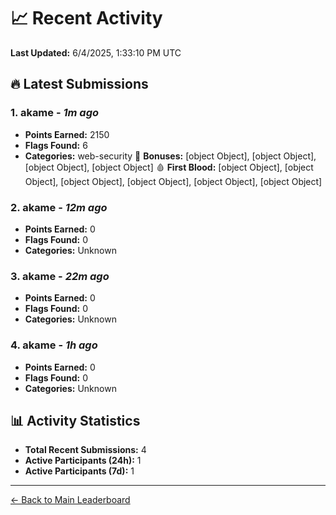 # 📈 Recent Activity

**Last Updated:** 6/4/2025, 1:33:10 PM UTC

## 🔥 Latest Submissions

### 1. akame - *1m ago*
- **Points Earned:** 2150
- **Flags Found:** 6
- **Categories:** web-security 🎯 **Bonuses:** [object Object], [object Object], [object Object], [object Object] 🩸 **First Blood:** [object Object], [object Object], [object Object], [object Object], [object Object], [object Object]

### 2. akame - *12m ago*
- **Points Earned:** 0
- **Flags Found:** 0
- **Categories:** Unknown

### 3. akame - *22m ago*
- **Points Earned:** 0
- **Flags Found:** 0
- **Categories:** Unknown

### 4. akame - *1h ago*
- **Points Earned:** 0
- **Flags Found:** 0
- **Categories:** Unknown

## 📊 Activity Statistics

- **Total Recent Submissions:** 4
- **Active Participants (24h):** 1
- **Active Participants (7d):** 1

---
[← Back to Main Leaderboard](README.md)